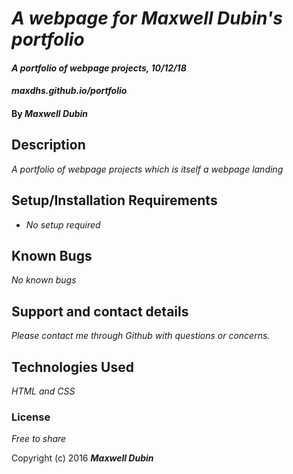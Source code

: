 # _A webpage for Maxwell Dubin's portfolio_

#### _A portfolio of webpage projects, 10/12/18_

#### _maxdhs.github.io/portfolio_

#### By _**Maxwell Dubin**_

## Description

_A portfolio of webpage projects which is itself a webpage landing_

## Setup/Installation Requirements

* _No setup  required_

## Known Bugs

_No known bugs_

## Support and contact details

_Please contact me through Github with questions or concerns._

## Technologies Used

_HTML and CSS_

### License

*Free to share*

Copyright (c) 2016 **_Maxwell Dubin_**
